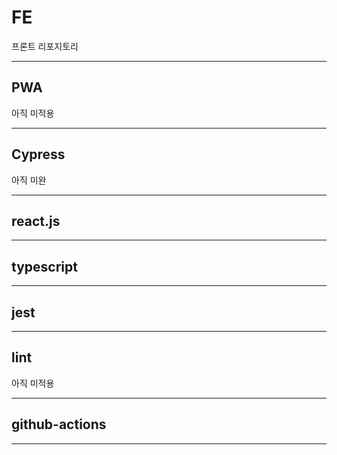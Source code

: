 # FE
프론트 리포지토리

---

## PWA

아직 미적용

---

## Cypress

아직 미완

---

## react.js

---

## typescript

---

## jest

---

## lint

아직 미적용

---

## github-actions

---



